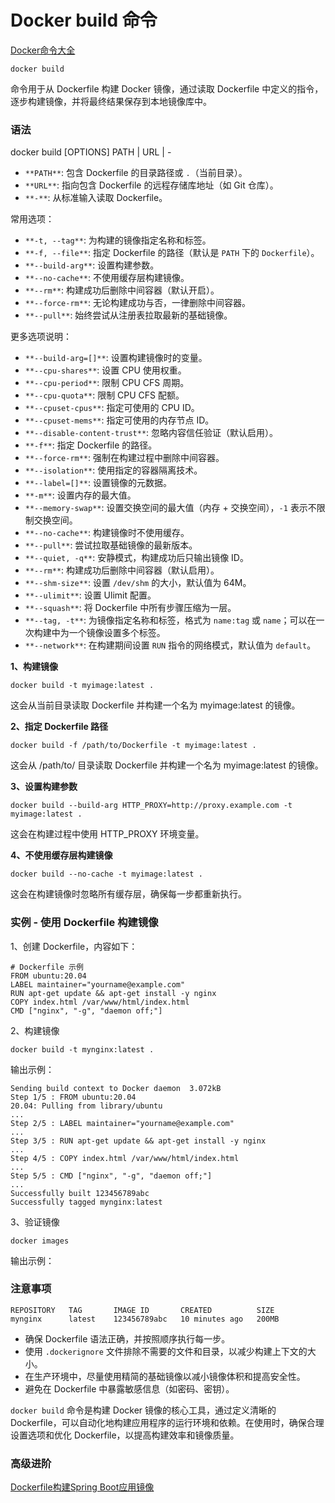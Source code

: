 # Docker build 命令

[Docker命令大全](./docker-command-manual.md)

`docker build` 

命令用于从 Dockerfile 构建 Docker 镜像，通过读取 Dockerfile 中定义的指令，逐步构建镜像，并将最终结果保存到本地镜像库中。

### 语法

docker build [OPTIONS] PATH | URL | -

+ `**PATH**`: 包含 Dockerfile 的目录路径或 `.`（当前目录）。
+ `**URL**`: 指向包含 Dockerfile 的远程存储库地址（如 Git 仓库）。
+ `**-**`: 从标准输入读取 Dockerfile。

常用选项：

+ `**-t, --tag**`: 为构建的镜像指定名称和标签。
+ `**-f, --file**`: 指定 Dockerfile 的路径（默认是 `PATH` 下的 `Dockerfile`）。
+ `**--build-arg**`: 设置构建参数。
+ `**--no-cache**`: 不使用缓存层构建镜像。
+ `**--rm**`: 构建成功后删除中间容器（默认开启）。
+ `**--force-rm**`: 无论构建成功与否，一律删除中间容器。
+ `**--pull**`: 始终尝试从注册表拉取最新的基础镜像。

更多选项说明：

+ `**--build-arg=[]**`: 设置构建镜像时的变量。
+ `**--cpu-shares**`: 设置 CPU 使用权重。
+ `**--cpu-period**`: 限制 CPU CFS 周期。
+ `**--cpu-quota**`: 限制 CPU CFS 配额。
+ `**--cpuset-cpus**`: 指定可使用的 CPU ID。
+ `**--cpuset-mems**`: 指定可使用的内存节点 ID。
+ `**--disable-content-trust**`: 忽略内容信任验证（默认启用）。
+ `**-f**`: 指定 Dockerfile 的路径。
+ `**--force-rm**`: 强制在构建过程中删除中间容器。
+ `**--isolation**`: 使用指定的容器隔离技术。
+ `**--label=[]**`: 设置镜像的元数据。
+ `**-m**`: 设置内存的最大值。
+ `**--memory-swap**`: 设置交换空间的最大值（内存 + 交换空间），`-1` 表示不限制交换空间。
+ `**--no-cache**`: 构建镜像时不使用缓存。
+ `**--pull**`: 尝试拉取基础镜像的最新版本。
+ `**--quiet, -q**`: 安静模式，构建成功后只输出镜像 ID。
+ `**--rm**`: 构建成功后删除中间容器（默认启用）。
+ `**--shm-size**`: 设置 `/dev/shm` 的大小，默认值为 64M。
+ `**--ulimit**`: 设置 Ulimit 配置。
+ `**--squash**`: 将 Dockerfile 中所有步骤压缩为一层。
+ `**--tag, -t**`: 为镜像指定名称和标签，格式为 `name:tag` 或 `name`；可以在一次构建中为一个镜像设置多个标签。
+ `**--network**`: 在构建期间设置 `RUN` 指令的网络模式，默认值为 `default`。

**1、构建镜像**

```shell
docker build -t myimage:latest .
```

这会从当前目录读取 Dockerfile 并构建一个名为 myimage:latest 的镜像。

**2、指定 Dockerfile 路径**

```shell
docker build -f /path/to/Dockerfile -t myimage:latest .
```

这会从 /path/to/ 目录读取 Dockerfile 并构建一个名为 myimage:latest 的镜像。

**3、设置构建参数**

```shell
docker build --build-arg HTTP_PROXY=http://proxy.example.com -t myimage:latest .
```

这会在构建过程中使用 HTTP_PROXY 环境变量。

**4、不使用缓存层构建镜像**

```shell
docker build --no-cache -t myimage:latest .
```

这会在构建镜像时忽略所有缓存层，确保每一步都重新执行。

### 实例 - 使用 Dockerfile 构建镜像

1、创建 Dockerfile，内容如下：

```shell
# Dockerfile 示例
FROM ubuntu:20.04
LABEL maintainer="yourname@example.com"
RUN apt-get update && apt-get install -y nginx
COPY index.html /var/www/html/index.html
CMD ["nginx", "-g", "daemon off;"]
```

2、构建镜像

```shell
docker build -t mynginx:latest .
```

输出示例：

```shell
Sending build context to Docker daemon  3.072kB
Step 1/5 : FROM ubuntu:20.04
20.04: Pulling from library/ubuntu
...
Step 2/5 : LABEL maintainer="yourname@example.com"
...
Step 3/5 : RUN apt-get update && apt-get install -y nginx
...
Step 4/5 : COPY index.html /var/www/html/index.html
...
Step 5/5 : CMD ["nginx", "-g", "daemon off;"]
...
Successfully built 123456789abc
Successfully tagged mynginx:latest
```

3、验证镜像

```shell
docker images
```

输出示例：

### 注意事项

```shell
REPOSITORY   TAG       IMAGE ID       CREATED          SIZE
mynginx      latest    123456789abc   10 minutes ago   200MB
```

+ 确保 Dockerfile 语法正确，并按照顺序执行每一步。
+ 使用 `.dockerignore` 文件排除不需要的文件和目录，以减少构建上下文的大小。
+ 在生产环境中，尽量使用精简的基础镜像以减小镜像体积和提高安全性。
+ 避免在 Dockerfile 中暴露敏感信息（如密码、密钥）。

`docker build` 命令是构建 Docker 镜像的核心工具，通过定义清晰的 Dockerfile，可以自动化地构建应用程序的运行环境和依赖。在使用时，确保合理设置选项和优化 Dockerfile，以提高构建效率和镜像质量。

### 高级进阶

[Dockerfile构建Spring Boot应用镜像](../advanced/docker-dockerfile-springboot-advanced.md)

